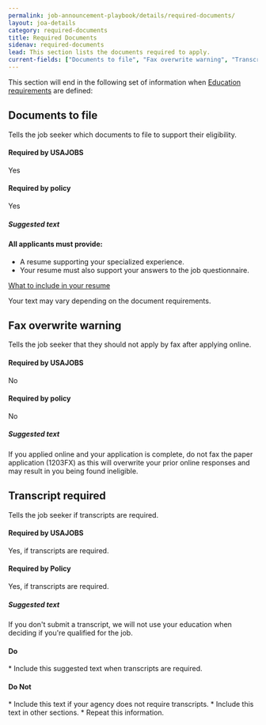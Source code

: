 ```yaml
---
permalink: job-announcement-playbook/details/required-documents/
layout: joa-details
category: required-documents
title: Required Documents
sidenav: required-documents
lead: This section lists the documents required to apply.
current-fields: ["Documents to file", "Fax overwrite warning", "Transcript required"]
---
```


This section will end in the following set of information when [Education requirements](../requirements/#education) are defined:

<div class="usajobs-recruitment-joa-playbook-details__example-img">
<amp-img src="{{ '/assets/images/job-announcement-playbook/required-documents-disclaimer-v6.6.png' | relative_url }}"
  srcset="{{ '/assets/images/job-announcement-playbook/required-documents-disclaimer-v6.6.png' | relative_url }} 768w,
  {{ '/assets/images/job-announcement-playbook/required-documents-disclaimer-v6.6-SM.png' | relative_url }} 100w"
  width="701"
  height="258"
  layout="responsive"
  alt="Required Documents disclaimers v6.6 example"></amp-img>
</div>


## Documents to file

Tells the job seeker which documents to file to support their eligibility.

<div class="usajobs-recruitment-joa-playbook-details__container">
<div class="usajobs-recruitment-joa-playbook-details__required-by-usajobs">
  <h4>Required by USAJOBS</h4>
  <p>Yes</p>
</div>
<div class="usajobs-recruitment-joa-playbook-details__required-by-policy">
  <h4>Required by policy</h4>
  <p>Yes</p>
</div>
</div>

<div class="usajobs-recruitment-joa-playbook-details__suggested-text">
  <h5>Suggested text</h5>
<h4>All applicants must provide:</h4>
<ul>
<li>A resume supporting your specialized experience.</li>
<li>Your resume must also support your answers to the job questionnaire.</li>
</ul>
<p>
<a href="https://www.usajobs.gov/Help/faq/application/documents/resume/what-to-include/">What to include in your resume</a>
</p>
</div>

Your text may vary depending on the document requirements.

## Fax overwrite warning

Tells the job seeker that they should not apply by fax after applying online.

<div class="usajobs-recruitment-joa-playbook-details__container">
<div class="usajobs-recruitment-joa-playbook-details__required-by-usajobs">
  <h4>Required by USAJOBS</h4>
  <p>No</p>
</div>
<div class="usajobs-recruitment-joa-playbook-details__required-by-policy">
  <h4>Required by policy</h4>
  <p>No</p>
</div>
</div>

<div class="usajobs-recruitment-joa-playbook-details__suggested-text">
  <h5>Suggested text</h5>
If you applied online and your application is complete, do not fax the paper application (1203FX) as this will overwrite your prior online responses and may result in you being found ineligible.
</div>

## Transcript required

Tells the job seeker if transcripts are required.

<div class="usajobs-recruitment-joa-playbook-details__container">
<div class="usajobs-recruitment-joa-playbook-details__required-by-usajobs">
  <h4>Required by USAJOBS</h4>
  <p>Yes, if transcripts are required.</p>
</div>
<div class="usajobs-recruitment-joa-playbook-details__required-by-policy">
  <h4>Required by Policy</h4>
  <p>Yes, if transcripts are required.</p>
</div>
</div>


<div class="usajobs-recruitment-joa-playbook-details__suggested-text">
<h5>Suggested text</h5>
If you don't submit a transcript, we will not use your education when deciding if you're qualified for the job.
</div>

<div class="usajobs-recruitment-joa-playbook-details__container">
<div class="usajobs-recruitment-joa-playbook-details__do">
  <h4><span class="fa fa-check"></span> Do</h4>
  * Include this suggested text when transcripts are required.
</div>
<div class="usajobs-recruitment-joa-playbook-details__do-not">
  <h4><span class="fa fa-times"></span> Do Not</h4>
  * Include this text if your agency does not require transcripts.
  * Include this text in other sections.
  * Repeat this information.
</div>
</div>
